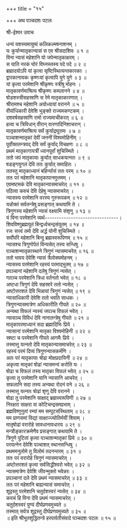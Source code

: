 +++
title = "१५"

+++
अथ पञ्चदशः पटलः    
  
श्री-ईश्वर उवाच    
  
धन्यं यशस्यमायुष्यं कलिकल्मषनाशनम् ।    
यः कुर्यान्मातृकान्यासं स एव श्रीसदाशिवः ॥ १ ॥    
विना न्यासं महेशानि यो जपेन्मातृकाक्षरम् ।    
स याति नरकं घोरं विघ्नस्तस्य पदे पदे ॥ २ ॥    
ब्रह्मादयोऽपि यां कृत्वा सृष्टिस्थित्यन्तकारकाः ।    
द्वारकानायकः कृष्णःयां कृत्वापि युगे युगे ॥ ३ ॥    
यां कृत्वा परमेशानि श्रीकृष्णः स्त्रीषु मोहनः ।    
मातृकावर्णमाश्रित्य श्रीकृष्णः कमलानने ॥ ४ ॥    
षोडशस्त्रीसहस्राणि स रेमे मातृकाकारणात् ।    
श्रीरामश्च महेशानि अयोध्यायां वरानने ॥ ५ ॥    
वीर्याधिकारी देवेशि भुङ्क्ते राज्यमकण्टकम् ।    
दशवर्षसहस्राणि रामो राज्यमाचीकरत् ॥ ६ ॥    
हत्वा च त्रिविधान् वीरान् वारणादिनिशाचरान् ।    
मातृकावर्णमाश्रित्य सर्वं कुर्याद्रघूत्तमः ॥ ७ ॥    
पञ्चाशन्मातृकां देवीं जननीं विश्वमोहिनीम् ।    
पूर्वोक्ततन्त्रवद् देवि सर्वं कुर्याद् विचक्षणः ॥ ८ ॥    
प्रथमं मातृकागायत्रीं ध्यानपूर्वां शुचिस्मिते ।    
ततो जपं मातृकायाः कुर्यात् साधकयत्नतः ॥ ९ ॥    
षडङ्गयुगलं देवि ततः कुर्यात् समाहितः ।    
ततस्तु मातृकाध्यानं बहिर्न्यासं ततः परम् ॥ १० ॥    
ततः परं महेशानि मातृकापानमुत्तमम् ।    
एवमष्टमकं देवि मातृकान्यासमाचरेत् ॥ ११ ॥    
पठित्वा कवचं देवि देहेषु न्यासमाचरेत् ।    
न्यासस्य परमेशानि वरस्य गुरुरूपकम् ॥ १२ ॥    
यन्नोक्तं सर्वतन्त्रेषु प्रसङ्गात् कथयामि ते ।    
त्रिगुणस्य महेशानि न्यासं वक्ष्यामि संशृणु ॥ १३ ॥    
यं विना परमेशानि व्यर्थ-------------------------------।    
शिवविष्णुब्रह्मयुतं बिन्द्वर्ध्वचन्द्रसंयुतम् ॥ १४ ॥    
रजः सत्त्वं तमो देवि अर्द्ध योनी शुचिस्मिते ।    
सर्वोपरि महेशानि बिन्दु ब्रह्मस्वरूपिणम् ॥ १५ ॥    
न्यासश्च त्रिगुणोपेतं विन्यसेत् तस्य सन्धिषु ।    
पञ्चाशन्मातृकास्थाने त्रिगुणं न्यासमाचरेत् ॥ १६ ॥    
ततो भावय देवेशि न्यासं त्रैलोक्यमोहनम् ।    
न्यासस्य परमेशानि रहस्यं परमाद्भुतम् ॥ १७ ॥    
प्रपञ्चानां महेशानि दलेषु त्रिगुणं न्यसेत् ।    
गतञ्च परमेशानि त्रिधा वर्तनतो भवेत् ॥ १८ ॥    
अष्टधा त्रिगुणं देवि सहस्रारे ततो न्यसेत् ।    
अष्टोत्तरशतं देवि भिन्नायां त्रिगुणं न्यसेत् ॥ १९ ॥    
न्यासाधिकारी देवेशि ततो भवति साधकः ।    
त्रिगुणन्यासमात्रेण अधिकारीति गीयते ॥ २० ॥    
अन्यथा विफलं न्यस्यं जपञ्च विफलं भवेत् ।    
न्यासञ्च विविधं देवि नानातन्त्रेषु गीयते ॥ २१ ॥    
मातृकापरमाध्यानं सदा ब्रह्मादिभिः प्रिये ।    
न्यासानां परमेशानि मातृका विश्वमोहिनी ॥ २२ ॥    
स्रष्टा च परमेशानि गीयते आगमैः प्रिये ।    
तस्मात्तु यत्नतो देवि मातृकान्यासमाचरेत् ॥ २३ ॥    
रहस्यं परमं दिव्यं त्रिगुणन्यासकर्मणि ।    
अतः परं मातृकायाः षोढा मोक्षप्रदायिनी ॥ २४ ॥    
अकृत्वा मातृकां षोढां न्यासमन्यं करोति यः ।    
षोढा च विफलं तस्य मातृका विफलं भवेत् ॥ २५ ॥    
कृत्वा तु परमेशानि यानि न्यासानि आचरेत् ।    
सफलानि सदा तस्य अन्यथा रोदनं वने ॥ २६ ॥    
तस्मात्तु यत्नतः षोढां शृणु देवि वरानने ।    
षोढा तु परमेशानि साक्षाद् ब्रह्मस्वरूपिणी ॥ २७ ॥    
निरक्षरा साक्षरा वा कोटिचन्द्रसमप्रभाम् ।    
ब्रह्मविष्णुनुतां रम्यां मम सम्पुटसंस्थिताम् ॥ २८ ॥    
मम प्राणसमां विद्यां साक्षाज्ज्योतिर्मयीं शिवाम् ।    
मातृषोढां वरारोहे सावधानावधारय ॥ २९ ॥    
मन्त्रौङ्कारक्रमेणैव प्रसङ्गात् कथयामि ते ।    
त्रिगुणे पुटितां कृत्वा पञ्चाशन्मातृकां प्रिये ॥ ३० ॥    
परयत्नेन देवेशि पञ्चाशत् स्थानसन्धिषु ।    
प्रथममनुलोमे तु विलोमं तदनन्तरम् ॥ ३१ ॥    
ततः परं वरारोहे त्रिगुणं न्यासमाचरेत् ।    
अष्टोत्तरशतं कृत्वा सर्वसिद्धीश्वरो भवेत् ॥ ३२ ॥    
न्यासमात्रेण देवेशि जीवन्मुक्तो भवेन्नरः ।    
प्रपञ्चानां दले देवि प्रथमं न्यासमाचरेत् ॥ ३३ ॥    
ततः परं महेशानि बाह्यन्यासं समाचरेत् ।    
शूद्रस्तु परमेशानि चतुर्दशस्वरं न्यसेत् ॥ ३४ ॥    
कवचं हि विना देवि प्रथमं न्यासमाचरेत् ।    
चतुर्दशस्वरं पुण्यं दीर्घप्रणवमुच्यते ॥    
तस्मात् सर्वत्र शूद्रस्तु दीर्घप्रणवमुच्यते ॥ ३५ ॥    
॥ इति श्रीभूतशुद्धितन्त्रे हरपार्वतीसंवादे पञ्चदशः पटलः ॥ १५ ॥    
